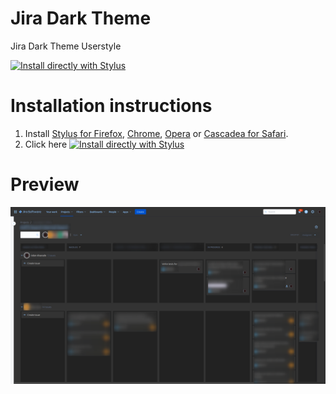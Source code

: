 # Jira Dark Theme
Jira Dark Theme Userstyle

[![Install directly with Stylus](https://img.shields.io/badge/Install%20directly%20with-Stylus-00adad.svg)](https://raw.githubusercontent.com/aalvarado/jira-dark-gray/master/jira-dark-gray.user.css)

# Installation instructions
1. Install [Stylus for Firefox](https://addons.mozilla.org/en-US/firefox/addon/styl-us/), [Chrome](https://chrome.google.com/webstore/detail/stylus/clngdbkpkpeebahjckkjfobafhncgmne), [Opera](https://addons.opera.com/en-gb/extensions/details/stylus/) or [Cascadea for Safari](https://cascadea.app/).
2. Click here [![Install directly with Stylus](https://img.shields.io/badge/Install%20directly%20with-Stylus-00adad.svg)](https://raw.githubusercontent.com/aalvarado/jira-dark-gray/master/jira-dark-gray.user.css)

# Preview

![Preview of Jira Dark Gray](./jira-darks-preview.png)
